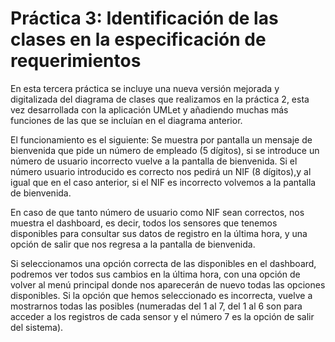 ﻿# Práctica 3: Identificación de las clases en la especificación de requerimientos

En esta tercera práctica se incluye una nueva versión mejorada y digitalizada del diagrama de clases que realizamos en la práctica 2, esta vez desarrollada con la aplicación UMLet y añadiendo muchas más funciones de las que se incluían en el diagrama anterior.

El funcionamiento es el siguiente: Se muestra por pantalla un mensaje de bienvenida que pide un número de empleado (5 dígitos), si se introduce un número de usuario incorrecto vuelve a la pantalla de bienvenida. Si el número usuario introducido es correcto nos pedirá un NIF (8 dígitos),y al igual que en el caso anterior, si el NIF es incorrecto volvemos a la pantalla de bienvenida.

En caso de que tanto número de usuario como NIF sean correctos, nos muestra el dashboard, es decir, todos los sensores que tenemos disponibles para consultar sus datos de registro en la última hora, y una opción de salir que nos regresa a la pantalla de bienvenida.

Si seleccionamos una opción correcta de las disponibles en el dashboard, podremos ver todos sus cambios en la última hora, con una opción de volver al menú principal donde nos aparecerán de nuevo todas las opciones disponibles. Si la opción que hemos seleccionado es incorrecta, vuelve a mostrarnos todas las posibles (numeradas del 1 al 7, del 1 al 6 son para acceder a los registros de cada sensor y el número 7 es la opción de salir del sistema).
